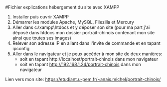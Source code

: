 #Fichier explications hébergement du site avec XAMPP

1. Installer puis ouvrir XAMPP
2. Démarrer les modules Apache, MySQL, Filezilla et Mercury
3. Aller dans c:\xampp\htdocs et y déposer son site (pour ma part j'ai déposé dans htdocs mon dossier portrait-chinois contenant mon site ainsi que toutes ses images)
4. Relever son adresse IP en allant dans l'invite de commande et en tapant ipconfig
5. Aller dans le navigateur et je peux accéder à mon site de deux manières:
	- soit en tapant http://localhost/portrait-chinois dans mon navigateur
	- soit en tapant http://192.168.1.24/portrait-chinois dans mon navigateur 


Lien vers mon site: https://etudiant.u-pem.fr/~anais.michel/portrait-chinois/